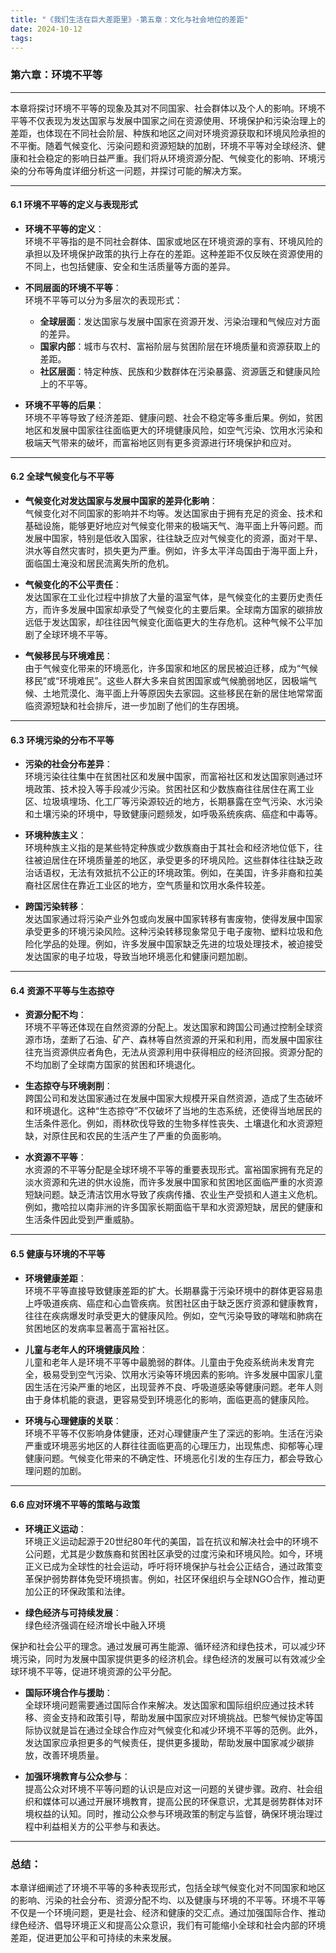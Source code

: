 ```yaml
---
title: "《我们生活在巨大差距里》-第五章：文化与社会地位的差距"
date: 2024-10-12
tags: 
---
```

### **第六章：环境不平等**

---

本章将探讨环境不平等的现象及其对不同国家、社会群体以及个人的影响。环境不平等不仅表现为发达国家与发展中国家之间在资源使用、环境保护和污染治理上的差距，也体现在不同社会阶层、种族和地区之间对环境资源获取和环境风险承担的不平衡。随着气候变化、污染问题和资源短缺的加剧，环境不平等对全球经济、健康和社会稳定的影响日益严重。我们将从环境资源分配、气候变化的影响、环境污染的分布等角度详细分析这一问题，并探讨可能的解决方案。

---

#### **6.1 环境不平等的定义与表现形式**

- **环境不平等的定义**：  
  环境不平等指的是不同社会群体、国家或地区在环境资源的享有、环境风险的承担以及环境保护政策的执行上存在的差距。这种差距不仅反映在资源使用的不同上，也包括健康、安全和生活质量等方面的差异。

- **不同层面的环境不平等**：  
  环境不平等可以分为多层次的表现形式：
  - **全球层面**：发达国家与发展中国家在资源开发、污染治理和气候应对方面的差异。
  - **国家内部**：城市与农村、富裕阶层与贫困阶层在环境质量和资源获取上的差距。
  - **社区层面**：特定种族、民族和少数群体在污染暴露、资源匮乏和健康风险上的不平等。

- **环境不平等的后果**：  
  环境不平等导致了经济差距、健康问题、社会不稳定等多重后果。例如，贫困地区和发展中国家往往面临更大的环境健康风险，如空气污染、饮用水污染和极端天气带来的破坏，而富裕地区则有更多资源进行环境保护和应对。

---

#### **6.2 全球气候变化与不平等**

- **气候变化对发达国家与发展中国家的差异化影响**：  
  气候变化对不同国家的影响并不均等。发达国家由于拥有充足的资金、技术和基础设施，能够更好地应对气候变化带来的极端天气、海平面上升等问题。而发展中国家，特别是低收入国家，往往缺乏应对气候变化的资源，面对干旱、洪水等自然灾害时，损失更为严重。例如，许多太平洋岛国由于海平面上升，面临国土淹没和居民流离失所的危机。

- **气候变化的不公平责任**：  
  发达国家在工业化过程中排放了大量的温室气体，是气候变化的主要历史责任方，而许多发展中国家却承受了气候变化的主要后果。全球南方国家的碳排放远低于发达国家，却往往因气候变化面临更大的生存危机。这种气候不公平加剧了全球环境不平等。

- **气候移民与环境难民**：  
  由于气候变化带来的环境恶化，许多国家和地区的居民被迫迁移，成为“气候移民”或“环境难民”。这些人群大多来自贫困国家或气候脆弱地区，因极端气候、土地荒漠化、海平面上升等原因失去家园。这些移民在新的居住地常常面临资源短缺和社会排斥，进一步加剧了他们的生存困境。

---

#### **6.3 环境污染的分布不平等**

- **污染的社会分布差异**：  
  环境污染往往集中在贫困社区和发展中国家，而富裕社区和发达国家则通过环境政策、技术投入等手段减少污染。贫困社区和少数族裔往往居住在离工业区、垃圾填埋场、化工厂等污染源较近的地方，长期暴露在空气污染、水污染和土壤污染的环境中，导致健康问题频发，如呼吸系统疾病、癌症和中毒等。

- **环境种族主义**：  
  环境种族主义指的是某些特定种族或少数族裔由于其社会和经济地位低下，往往被迫居住在环境质量差的地区，承受更多的环境风险。这些群体往往缺乏政治话语权，无法有效抵抗不公正的环境政策。例如，在美国，许多非裔和拉美裔社区居住在靠近工业区的地方，空气质量和饮用水条件较差。

- **跨国污染转移**：  
  发达国家通过将污染产业外包或向发展中国家转移有害废物，使得发展中国家承受更多的环境污染风险。这种污染转移现象常见于电子废物、塑料垃圾和危险化学品的处理。例如，许多发展中国家缺乏先进的垃圾处理技术，被迫接受发达国家的电子垃圾，导致当地环境恶化和健康问题加剧。

---

#### **6.4 资源不平等与生态掠夺**

- **资源分配不均**：  
  环境不平等还体现在自然资源的分配上。发达国家和跨国公司通过控制全球资源市场，垄断了石油、矿产、森林等自然资源的开采和利用，而发展中国家往往充当资源供应者角色，无法从资源利用中获得相应的经济回报。资源分配的不均加剧了全球南方国家的贫困和环境退化。

- **生态掠夺与环境剥削**：  
  跨国公司和发达国家通过在发展中国家大规模开采自然资源，造成了生态破坏和环境退化。这种“生态掠夺”不仅破坏了当地的生态系统，还使得当地居民的生活条件恶化。例如，雨林砍伐导致的生物多样性丧失、土壤退化和水资源短缺，对原住民和农民的生活产生了严重的负面影响。

- **水资源不平等**：  
  水资源的不平等分配是全球环境不平等的重要表现形式。富裕国家拥有充足的淡水资源和先进的供水设施，而许多发展中国家和贫困地区面临严重的水资源短缺问题。缺乏清洁饮用水导致了疾病传播、农业生产受损和人道主义危机。例如，撒哈拉以南非洲的许多国家长期面临干旱和水资源短缺，居民的健康和生活条件因此受到严重威胁。

---

#### **6.5 健康与环境的不平等**

- **环境健康差距**：  
  环境不平等直接导致健康差距的扩大。长期暴露于污染环境中的群体更容易患上呼吸道疾病、癌症和心血管疾病。贫困社区由于缺乏医疗资源和健康教育，往往在疾病爆发时承受更大的健康风险。例如，空气污染导致的哮喘和肺病在贫困地区的发病率显著高于富裕社区。

- **儿童与老年人的环境健康风险**：  
  儿童和老年人是环境不平等中最脆弱的群体。儿童由于免疫系统尚未发育完全，极易受到空气污染、饮用水污染等环境因素的影响。许多发展中国家儿童因生活在污染严重的地区，出现营养不良、呼吸道感染等健康问题。老年人则由于身体机能的衰退，更容易受到环境恶化的影响，面临更高的健康风险。

- **环境与心理健康的关联**：  
  环境不平等不仅影响身体健康，还对心理健康产生了深远的影响。生活在污染严重或环境恶劣地区的人群往往面临更高的心理压力，出现焦虑、抑郁等心理健康问题。气候变化带来的不确定性、环境恶化引发的生存压力，都会导致心理问题的加剧。

---

#### **6.6 应对环境不平等的策略与政策**

- **环境正义运动**：  
  环境正义运动起源于20世纪80年代的美国，旨在抗议和解决社会中的环境不公问题，尤其是少数族裔和贫困社区承受的过度污染和环境风险。如今，环境正义已成为全球性的社会运动，呼吁将环境保护与社会公正结合，通过政策变革保护弱势群体免受环境损害。例如，社区环保组织与全球NGO合作，推动更加公正的环保政策和法律。

- **绿色经济与可持续发展**：  
  绿色经济强调在经济增长中融入环境

保护和社会公平的理念。通过发展可再生能源、循环经济和绿色技术，可以减少环境污染，同时为发展中国家提供更多的经济机会。绿色经济的发展可以有效减少全球环境不平等，促进环境资源的公平分配。

- **国际环境合作与援助**：  
  全球环境问题需要通过国际合作来解决。发达国家和国际组织应通过技术转移、资金支持和政策引导，帮助发展中国家应对环境挑战。巴黎气候协定等国际协议就是旨在通过全球合作应对气候变化和减少环境不平等的范例。此外，发达国家应承担更多的气候责任，提供更多援助，帮助发展中国家减少碳排放，改善环境质量。

- **加强环境教育与公众参与**：  
  提高公众对环境不平等问题的认识是应对这一问题的关键步骤。政府、社会组织和媒体可以通过开展环境教育，提高公民的环保意识，尤其是弱势群体对环境权益的认知。同时，推动公众参与环境政策的制定与监督，确保环境治理过程中利益相关方的公平参与和表达。

---

### **总结：**

本章详细阐述了环境不平等的多种表现形式，包括全球气候变化对不同国家和地区的影响、污染的社会分布、资源分配不均、以及健康与环境的不平等。环境不平等不仅是一个环境问题，更是社会、经济和健康的交汇点。通过加强国际合作、推动绿色经济、倡导环境正义和提高公众意识，我们有可能缩小全球和社会内部的环境差距，促进更加公平和可持续的未来发展。
